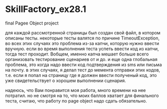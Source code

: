 # SkillFactory_ex28.1
final Pagee Object project

для каждой рассмотренной страницы был создан свой файл, в котором описаны тесты.
некоторые тесты валятся по причине TimeoutException, во всех этих случаях это проблема 
из-за капчи, которую нужно ввести вручную. если во время выполнения теста успеть ввести код из 
капчи, тогда тест проходит.
Вобщем, именно капча мешает больше всего организовать тестирование сценариев от и до.
и еще одна глобальная проблема, это когда надо ввести код подтверждения из sms или письма на 
почту. в этих случаях, я делал тест до мемента отправки этих кодов, т.е. если я попал на 
страницу где я должен ввести полученый код, это уже свидетельствует о хорошем выполнении сценария.

надеюсь, что Вам понравится моя работа, много времени на нее потратил. но не смотря на то, что 
моих баллов хватает для финального теста, считаю, что работу по page object надо сдать обязательно.